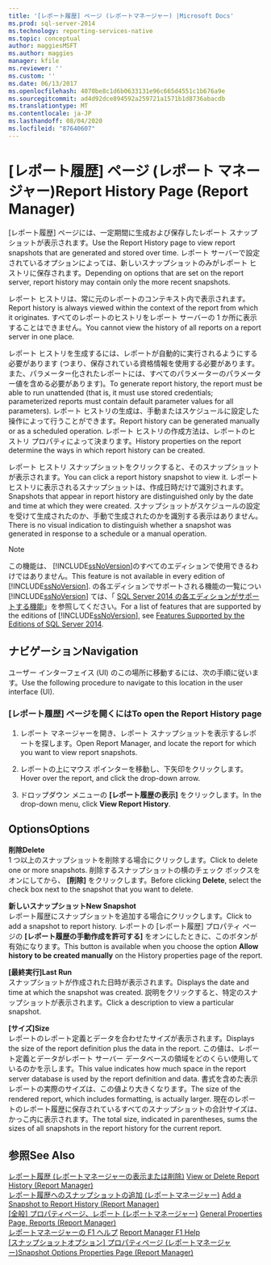 ```yaml
---
title: '[レポート履歴] ページ (レポートマネージャー) |Microsoft Docs'
ms.prod: sql-server-2014
ms.technology: reporting-services-native
ms.topic: conceptual
author: maggiesMSFT
ms.author: maggies
manager: kfile
ms.reviewer: ''
ms.custom: ''
ms.date: 06/13/2017
ms.openlocfilehash: 4070be8c1d6b0633131e96c665d4551c1b676a9e
ms.sourcegitcommit: ad4d92dce894592a259721a1571b1d8736abacdb
ms.translationtype: MT
ms.contentlocale: ja-JP
ms.lasthandoff: 08/04/2020
ms.locfileid: "87640607"
---
```

# <a name="report-history-page-report-manager"></a><span data-ttu-id="2ce17-102">[レポート履歴] ページ (レポート マネージャー)</span><span class="sxs-lookup"><span data-stu-id="2ce17-102">Report History Page (Report Manager)</span></span>

<span data-ttu-id="2ce17-103">[レポート履歴] ページには、一定期間に生成および保存したレポート スナップショットが表示されます。</span><span class="sxs-lookup"><span data-stu-id="2ce17-103">Use the Report History page to view report snapshots that are generated and stored over time.</span></span> <span data-ttu-id="2ce17-104">レポート サーバーで設定されているオプションによっては、新しいスナップショットのみがレポート ヒストリに保存されます。</span><span class="sxs-lookup"><span data-stu-id="2ce17-104">Depending on options that are set on the report server, report history may contain only the more recent snapshots.</span></span>  
  

<span data-ttu-id="2ce17-105">レポート ヒストリは、常に元のレポートのコンテキスト内で表示されます。</span><span class="sxs-lookup"><span data-stu-id="2ce17-105">Report history is always viewed within the context of the report from which it originates.</span></span> <span data-ttu-id="2ce17-106">すべてのレポートのヒストリをレポート サーバーの 1 か所に表示することはできません。</span><span class="sxs-lookup"><span data-stu-id="2ce17-106">You cannot view the history of all reports on a report server in one place.</span></span>  
  
<span data-ttu-id="2ce17-107">レポート ヒストリを生成するには、レポートが自動的に実行されるようにする必要があります (つまり、保存されている資格情報を使用する必要があります。また、パラメーター化されたレポートには、すべてのパラメーターのパラメーター値を含める必要があります)。</span><span class="sxs-lookup"><span data-stu-id="2ce17-107">To generate report history, the report must be able to run unattended (that is, it must use stored credentials; parameterized reports must contain default parameter values for all parameters).</span></span> <span data-ttu-id="2ce17-108">レポート ヒストリの生成は、手動またはスケジュールに設定した操作によって行うことができます。</span><span class="sxs-lookup"><span data-stu-id="2ce17-108">Report history can be generated manually or as a scheduled operation.</span></span> <span data-ttu-id="2ce17-109">レポート ヒストリの作成方法は、レポートのヒストリ プロパティによって決まります。</span><span class="sxs-lookup"><span data-stu-id="2ce17-109">History properties on the report determine the ways in which report history can be created.</span></span>  
  
<span data-ttu-id="2ce17-110">レポート ヒストリ スナップショットをクリックすると、そのスナップショットが表示されます。</span><span class="sxs-lookup"><span data-stu-id="2ce17-110">You can click a report history snapshot to view it.</span></span> <span data-ttu-id="2ce17-111">レポート ヒストリに表示されるスナップショットは、作成日時だけで識別されます。</span><span class="sxs-lookup"><span data-stu-id="2ce17-111">Snapshots that appear in report history are distinguished only by the date and time at which they were created.</span></span> <span data-ttu-id="2ce17-112">スナップショットがスケジュールの設定を受けて生成されたのか、手動で生成されたのかを識別する表示はありません。</span><span class="sxs-lookup"><span data-stu-id="2ce17-112">There is no visual indication to distinguish whether a snapshot was generated in response to a schedule or a manual operation.</span></span>  
  
> [!NOTE]  
>  <span data-ttu-id="2ce17-113">この機能は、 [!INCLUDE[ssNoVersion](../includes/ssnoversion-md.md)]のすべてのエディションで使用できるわけではありません。</span><span class="sxs-lookup"><span data-stu-id="2ce17-113">This feature is not available in every edition of [!INCLUDE[ssNoVersion](../includes/ssnoversion-md.md)].</span></span> <span data-ttu-id="2ce17-114">の各エディションでサポートされる機能の一覧につい [!INCLUDE[ssNoVersion](../includes/ssnoversion-md.md)] ては、「 [SQL Server 2014 の各エディションがサポートする機能](../../2014/getting-started/features-supported-by-the-editions-of-sql-server-2014.md)」を参照してください。</span><span class="sxs-lookup"><span data-stu-id="2ce17-114">For a list of features that are supported by the editions of [!INCLUDE[ssNoVersion](../includes/ssnoversion-md.md)], see [Features Supported by the Editions of SQL Server 2014](../../2014/getting-started/features-supported-by-the-editions-of-sql-server-2014.md).</span></span>  
  
## <a name="navigation"></a><span data-ttu-id="2ce17-115">ナビゲーション</span><span class="sxs-lookup"><span data-stu-id="2ce17-115">Navigation</span></span>  
 <span data-ttu-id="2ce17-116">ユーザー インターフェイス (UI) のこの場所に移動するには、次の手順に従います。</span><span class="sxs-lookup"><span data-stu-id="2ce17-116">Use the following procedure to navigate to this location in the user interface (UI).</span></span>  
  
### <a name="to-open-the-report-history-page"></a><span data-ttu-id="2ce17-117">[レポート履歴] ページを開くには</span><span class="sxs-lookup"><span data-stu-id="2ce17-117">To open the Report History page</span></span>  
  
1.  <span data-ttu-id="2ce17-118">レポート マネージャーを開き、レポート スナップショットを表示するレポートを探します。</span><span class="sxs-lookup"><span data-stu-id="2ce17-118">Open Report Manager, and locate the report for which you want to view report snapshots.</span></span>  
  
2.  <span data-ttu-id="2ce17-119">レポートの上にマウス ポインターを移動し、下矢印をクリックします。</span><span class="sxs-lookup"><span data-stu-id="2ce17-119">Hover over the report, and click the drop-down arrow.</span></span>  
  
3.  <span data-ttu-id="2ce17-120">ドロップダウン メニューの **[レポート履歴の表示]** をクリックします。</span><span class="sxs-lookup"><span data-stu-id="2ce17-120">In the drop-down menu, click **View Report History**.</span></span>  
  
## <a name="options"></a><span data-ttu-id="2ce17-121">Options</span><span class="sxs-lookup"><span data-stu-id="2ce17-121">Options</span></span>  
 <span data-ttu-id="2ce17-122">**削除**</span><span class="sxs-lookup"><span data-stu-id="2ce17-122">**Delete**</span></span>  
 <span data-ttu-id="2ce17-123">1 つ以上のスナップショットを削除する場合にクリックします。</span><span class="sxs-lookup"><span data-stu-id="2ce17-123">Click to delete one or more snapshots.</span></span> <span data-ttu-id="2ce17-124">削除するスナップショットの横のチェック ボックスをオンにしてから、 **[削除]** をクリックします。</span><span class="sxs-lookup"><span data-stu-id="2ce17-124">Before clicking **Delete**, select the check box next to the snapshot that you want to delete.</span></span>  
  
 <span data-ttu-id="2ce17-125">**新しいスナップショット**</span><span class="sxs-lookup"><span data-stu-id="2ce17-125">**New Snapshot**</span></span>  
 <span data-ttu-id="2ce17-126">レポート履歴にスナップショットを追加する場合にクリックします。</span><span class="sxs-lookup"><span data-stu-id="2ce17-126">Click to add a snapshot to report history.</span></span> <span data-ttu-id="2ce17-127">レポートの [レポート履歴] プロパティ ページの **[レポート履歴の手動作成を許可する]** をオンにしたときに、このボタンが有効になります。</span><span class="sxs-lookup"><span data-stu-id="2ce17-127">This button is available when you choose the option **Allow history to be created manually** on the History properties page of the report.</span></span>  
  
 <span data-ttu-id="2ce17-128">**[最終実行]**</span><span class="sxs-lookup"><span data-stu-id="2ce17-128">**Last Run**</span></span>  
 <span data-ttu-id="2ce17-129">スナップショットが作成された日時が表示されます。</span><span class="sxs-lookup"><span data-stu-id="2ce17-129">Displays the date and time at which the snapshot was created.</span></span> <span data-ttu-id="2ce17-130">説明をクリックすると、特定のスナップショットが表示されます。</span><span class="sxs-lookup"><span data-stu-id="2ce17-130">Click a description to view a particular snapshot.</span></span>  
  
 <span data-ttu-id="2ce17-131">**[サイズ]**</span><span class="sxs-lookup"><span data-stu-id="2ce17-131">**Size**</span></span>  
 <span data-ttu-id="2ce17-132">レポートのレポート定義とデータを合わせたサイズが表示されます。</span><span class="sxs-lookup"><span data-stu-id="2ce17-132">Displays the size of the report definition plus the data in the report.</span></span> <span data-ttu-id="2ce17-133">この値は、レポート定義とデータがレポート サーバー データベースの領域をどのくらい使用しているのかを示します。</span><span class="sxs-lookup"><span data-stu-id="2ce17-133">This value indicates how much space in the report server database is used by the report definition and data.</span></span> <span data-ttu-id="2ce17-134">書式を含めた表示レポートの実際のサイズは、この値より大きくなります。</span><span class="sxs-lookup"><span data-stu-id="2ce17-134">The size of the rendered report, which includes formatting, is actually larger.</span></span> <span data-ttu-id="2ce17-135">現在のレポートのレポート履歴に保存されているすべてのスナップショットの合計サイズは、かっこ内に表示されます。</span><span class="sxs-lookup"><span data-stu-id="2ce17-135">The total size, indicated in parentheses, sums the sizes of all snapshots in the report history for the current report.</span></span>  
  
## <a name="see-also"></a><span data-ttu-id="2ce17-136">参照</span><span class="sxs-lookup"><span data-stu-id="2ce17-136">See Also</span></span>  
 <span data-ttu-id="2ce17-137">[レポート履歴 &#40;レポートマネージャーの表示または削除&#41;](../../2014/reporting-services/view-or-delete-report-history-report-manager.md) </span><span class="sxs-lookup"><span data-stu-id="2ce17-137">[View or Delete Report History &#40;Report Manager&#41;](../../2014/reporting-services/view-or-delete-report-history-report-manager.md) </span></span>  
 <span data-ttu-id="2ce17-138">[レポート履歴へのスナップショットの追加 &#40;レポートマネージャー&#41;](report-server/add-a-snapshot-to-report-history-report-manager.md) </span><span class="sxs-lookup"><span data-stu-id="2ce17-138">[Add a Snapshot to Report History &#40;Report Manager&#41;](report-server/add-a-snapshot-to-report-history-report-manager.md) </span></span>  
 <span data-ttu-id="2ce17-139">[[全般] プロパティページ、レポート &#40;レポートマネージャー&#41;](../../2014/reporting-services/general-properties-page-reports-report-manager.md) </span><span class="sxs-lookup"><span data-stu-id="2ce17-139">[General Properties Page, Reports &#40;Report Manager&#41;](../../2014/reporting-services/general-properties-page-reports-report-manager.md) </span></span>  
 <span data-ttu-id="2ce17-140">[レポートマネージャーの F1 ヘルプ](../../2014/reporting-services/report-manager-f1-help.md) </span><span class="sxs-lookup"><span data-stu-id="2ce17-140">[Report Manager F1 Help](../../2014/reporting-services/report-manager-f1-help.md) </span></span>  
 <span data-ttu-id="2ce17-141">[[スナップショットオプション] プロパティページ &#40;レポートマネージャー&#41;](../../2014/reporting-services/snapshot-options-properties-page-report-manager.md)</span><span class="sxs-lookup"><span data-stu-id="2ce17-141">[Snapshot Options Properties Page &#40;Report Manager&#41;](../../2014/reporting-services/snapshot-options-properties-page-report-manager.md)</span></span>